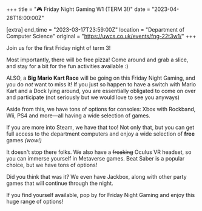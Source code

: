 +++
title = "🎮 Friday Night Gaming W1 (TERM 3!)"
date = "2023-04-28T18:00:00Z"

[extra]
end_time = "2023-03-17T23:59:00Z"
location = "Department of Computer Science"
original = "https://uwcs.co.uk/events/fng-22t3w1/"
+++

Join us for the first Friday night of term 3!

Most importantly, there will be free pizza! Come around and grab a slice, and stay for a bit for the fun activities available :)

ALSO, a **Big Mario Kart Race** will be going on this Friday Night Gaming, and you do *not* want to miss it! If you just so happen to have a switch with Mario Kart and a Dock lying around, you are essentially obligated to come on over and participate (not seriously but we would love to see you anyways)

Aside from this, we have tons of options for consoles: Xbox with Rockband, Wii, PS4 and more—all having a wide selection of games.

If you are more into Steam, we have that too! Not only that, but you can get full access to the department computers and enjoy a wide selection of **free** games *(wow!)*

It doesn't stop there folks. We also have a ~~freaking~~ Oculus VR headset, so you can immerse yourself in Metaverse games. Beat Saber is a popular choice, but we have tons of options!

Did you think that was it? We even have Jackbox, along with other party games that will continue through the night. 

If you find yourself available, pop by for Friday Night Gaming and enjoy this huge range of options!
